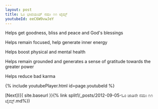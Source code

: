 ```yaml
---
layout: post
title: ಓಂ ಭಾವಯಯ್ ನಮಃ ೧೧ ಟೈಮ್ಸ್
youtubeId: eeC6W9vwJeY
---
```

 
 
Helps get goodness, bliss and peace and God's blessings
 
Helps remain focused, help generate inner energy 
 
Helps boost physical and mental health 
 
Helps remain grounded and generates a sense of gratitude towards the greater power 
 
Helps reduce bad karma
 
 
 
 


{% include youtubePlayer.html id=page.youtubeId %}
 
[Next]({{ site.baseurl }}{% link  split1/_posts/2012-09-05-ಓಂ ಜಾತಿನೇ ನಮಃ ೧೧ ಟೈಮ್ಸ್.md%})
 
